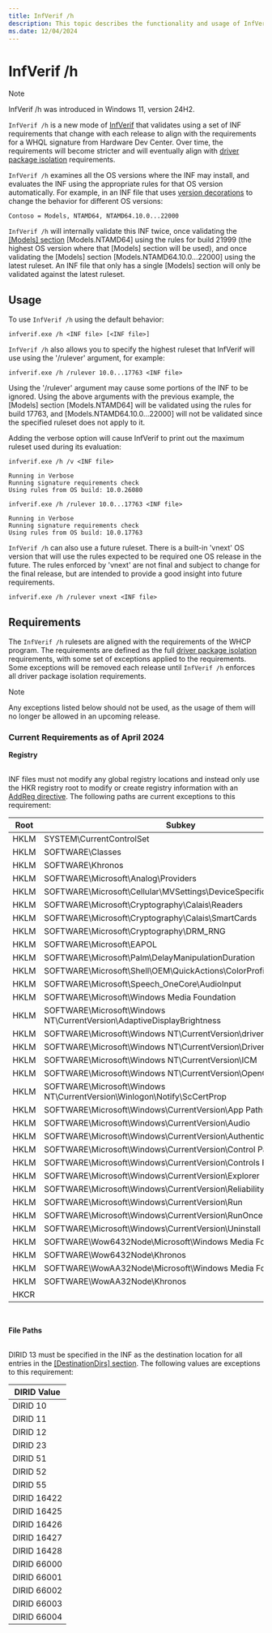 ```yaml
---
title: InfVerif /h
description: This topic describes the functionality and usage of InfVerif with '/h' mode.
ms.date: 12/04/2024
---
```


# InfVerif /h

> [!NOTE]
> InfVerif /h was introduced in Windows 11, version 24H2.

`InfVerif /h` is a new mode of [InfVerif](infverif.md) that validates using a set of INF requirements that change with each release to align with the requirements for a WHQL signature from Hardware Dev Center. Over time, the requirements will become stricter and will eventually align with [driver package isolation](../develop/driver-isolation.md) requirements.

`InfVerif /h` examines all the OS versions where the INF may install, and evaluates the INF using the appropriate rules for that OS version automatically. For example, in an INF file that uses [version decorations](../install/inf-manufacturer-section.md) to change the behavior for different OS versions:

```inf
Contoso = Models, NTAMD64, NTAMD64.10.0...22000
```

`InfVerif /h` will internally validate this INF twice, once validating the [[Models] section](../install/inf-models-section.md) [Models.NTAMD64] using the rules for build 21999 (the highest OS version where that [Models] section will be used), and once validating the [Models] section [Models.NTAMD64.10.0...22000] using the latest ruleset. An INF file that only has a single [Models] section will only be validated against the latest ruleset.

## Usage

To use `InfVerif /h` using the default behavior:

```command
infverif.exe /h <INF file> [<INF file>]
```

`InfVerif /h` also allows you to specify the highest ruleset that InfVerif will use using the '/rulever' argument, for example:

```command
infverif.exe /h /rulever 10.0...17763 <INF file>
```

Using the '/rulever' argument may cause some portions of the INF to be ignored. Using the above arguments with the previous example, the [Models] section [Models.NTAMD64] will be validated using the rules for build 17763, and [Models.NTAMD64.10.0...22000] will not be validated since the specified ruleset does not apply to it.

Adding the verbose option will cause InfVerif to print out the maximum ruleset used during its evaluation:

```command
infverif.exe /h /v <INF file>

Running in Verbose
Running signature requirements check
Using rules from OS build: 10.0.26080

infverif.exe /h /rulever 10.0...17763 <INF file>

Running in Verbose
Running signature requirements check
Using rules from OS build: 10.0.17763
```

`InfVerif /h` can also use a future ruleset. There is a built-in 'vnext' OS version that will use the rules expected to be required one OS release in the future. The rules enforced by 'vnext' are not final and subject to change for the final release, but are intended to provide a good insight into future requirements.

```command
infverif.exe /h /rulever vnext <INF file>
```

## Requirements

The `InfVerif /h` rulesets are aligned with the requirements of the WHCP program. The requirements are defined as the full [driver package isolation](../develop/driver-isolation.md) requirements, with some set of exceptions applied to the requirements. Some exceptions will be removed each release until `InfVerif /h` enforces all driver package isolation requirements.

> [!NOTE]
> Any exceptions listed below should not be used, as the usage of them will no longer be allowed in an upcoming release.

### Current Requirements as of April 2024

**Registry**

<br/>INF files must not modify any global registry locations and instead only use the HKR registry root to modify or create registry information with an [AddReg directive](../install/inf-addreg-directive.md). The following paths are current exceptions to this requirement:

| Root | Subkey |
|------|--------|
|HKLM|SYSTEM\CurrentControlSet|
|HKLM|SOFTWARE\Classes|
|HKLM|SOFTWARE\Khronos|
|HKLM|SOFTWARE\Microsoft\Analog\Providers|
|HKLM|SOFTWARE\Microsoft\Cellular\MVSettings\DeviceSpecific\CellUX|
|HKLM|SOFTWARE\Microsoft\Cryptography\Calais\Readers|
|HKLM|SOFTWARE\Microsoft\Cryptography\Calais\SmartCards|
|HKLM|SOFTWARE\Microsoft\Cryptography\DRM_RNG|
|HKLM|SOFTWARE\Microsoft\EAPOL|
|HKLM|SOFTWARE\Microsoft\Palm\DelayManipulationDuration|
|HKLM|SOFTWARE\Microsoft\Shell\OEM\QuickActions\ColorProfileQuickAction|
|HKLM|SOFTWARE\Microsoft\Speech_OneCore\AudioInput|
|HKLM|SOFTWARE\Microsoft\Windows Media Foundation|
|HKLM|SOFTWARE\Microsoft\Windows NT\CurrentVersion\AdaptiveDisplayBrightness|
|HKLM|SOFTWARE\Microsoft\Windows NT\CurrentVersion\drivers.desc|
|HKLM|SOFTWARE\Microsoft\Windows NT\CurrentVersion\Drivers32|
|HKLM|SOFTWARE\Microsoft\Windows NT\CurrentVersion\ICM|
|HKLM|SOFTWARE\Microsoft\Windows NT\CurrentVersion\OpenGlDrivers|
|HKLM|SOFTWARE\Microsoft\Windows NT\CurrentVersion\Winlogon\Notify\ScCertProp|
|HKLM|SOFTWARE\Microsoft\Windows\CurrentVersion\App Paths|
|HKLM|SOFTWARE\Microsoft\Windows\CurrentVersion\Audio|
|HKLM|SOFTWARE\Microsoft\Windows\CurrentVersion\Authentication|
|HKLM|SOFTWARE\Microsoft\Windows\CurrentVersion\Control Panel|
|HKLM|SOFTWARE\Microsoft\Windows\CurrentVersion\Controls Folder|
|HKLM|SOFTWARE\Microsoft\Windows\CurrentVersion\Explorer|
|HKLM|SOFTWARE\Microsoft\Windows\CurrentVersion\Reliability\UserDefined|
|HKLM|SOFTWARE\Microsoft\Windows\CurrentVersion\Run|
|HKLM|SOFTWARE\Microsoft\Windows\CurrentVersion\RunOnce|
|HKLM|SOFTWARE\Microsoft\Windows\CurrentVersion\Uninstall|
|HKLM|SOFTWARE\Wow6432Node\Microsoft\Windows Media Foundation|
|HKLM|SOFTWARE\Wow6432Node\Khronos|
|HKLM|SOFTWARE\WowAA32Node\Microsoft\Windows Media Foundation|
|HKLM|SOFTWARE\WowAA32Node\Khronos|
|HKCR|&nbsp;|
<br/>

**File Paths**

<br/>DIRID 13 must be specified in the INF as the destination location for all entries in the [[DestinationDirs] section](../install/inf-destinationdirs-section.md). The following values are exceptions to this requirement:

|DIRID Value|
|-----------|
|DIRID 10|
|DIRID 11|
|DIRID 12|
|DIRID 23|
|DIRID 51|
|DIRID 52|
|DIRID 55|
|DIRID 16422|
|DIRID 16425|
|DIRID 16426|
|DIRID 16427|
|DIRID 16428|
|DIRID 66000|
|DIRID 66001|
|DIRID 66002|
|DIRID 66003|
|DIRID 66004|
